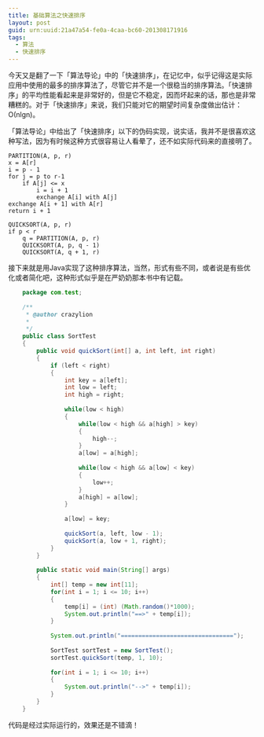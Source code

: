 ```yaml
---
title: 基础算法之快速排序
layout: post
guid: urn:uuid:21a47a54-fe0a-4caa-bc60-201308171916
tags:
  - 算法
  - 快速排序
---
```


今天又是翻了一下「算法导论」中的「快速排序」，在记忆中，似乎记得这是实际应用中使用的最多的排序算法了，尽管它并不是一个很稳当的排序算法。「快速排序」的平均性能看起来是非常好的，但是它不稳定，因而坏起来的话，那也是非常糟糕的。对于「快速排序」来说，我们只能对它的期望时间复杂度做出估计：Ο(nlgn)。

「算法导论」中给出了「快速排序」以下的伪码实现，说实话，我并不是很喜欢这种写法，因为有时候这种方式很容易让人看晕了，还不如实际代码来的直接明了。

    PARTITION(A, p, r)
    x = A[r]
    i = p - 1
    for j = p to r-1
        if A[j] <= x
            i = i + 1
            exchange A[i] with A[j]
    exchange A[i + 1] with A[r]
    return i + 1
    
    QUICKSORT(A, p, r)
    if p < r
        q = PARTITION(A, p, r)
        QUICKSORT(A, p, q - 1)
        QUICKSORT(A, q + 1, r)

接下来就是用Java实现了这种排序算法，当然，形式有些不同，或者说是有些优化或者简化吧，这种形式似乎是在严奶奶那本书中有记载。
```java
    package com.test;
    
    /**
     * @author crazylion
     *
     */
    public class SortTest
    {
        public void quickSort(int[] a, int left, int right)
        {
            if (left < right)
            {
                int key = a[left];
                int low = left;
                int high = right;
                
                while(low < high)
                {
                    while(low < high && a[high] > key)
                    {
                        high--;
                    }
                    a[low] = a[high];
                    
                    while(low < high && a[low] < key)
                    {
                        low++;
                    }
                    a[high] = a[low];
                }
                
                a[low] = key;
                
                quickSort(a, left, low - 1);
                quickSort(a, low + 1, right);
            }
        }
        
        public static void main(String[] args)
        {
            int[] temp = new int[11];
            for(int i = 1; i <= 10; i++)
            {
                temp[i] = (int) (Math.random()*1000);
                System.out.println("==>" + temp[i]);
            }
            
            System.out.println("================================");
            
            SortTest sortTest = new SortTest();
            sortTest.quickSort(temp, 1, 10);
                    
            for(int i = 1; i <= 10; i++)
            {
                System.out.println("-->" + temp[i]);
            }
        }
    }
```
代码是经过实际运行的，效果还是不错滴！
